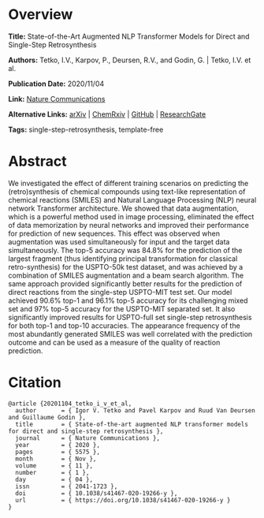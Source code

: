 # Overview
**Title:**
State-of-the-Art Augmented NLP Transformer Models for Direct and Single-Step Retrosynthesis

**Authors:**
Tetko, I.V., Karpov, P., Deursen, R.V., and Godin, G. |
Tetko, I.V. et al.

**Publication Date:**
2020/11/04

**Link:**
[Nature Communications](https://www.nature.com/articles/s41467-020-19266-y)

**Alternative Links:**
[arXiv](https://arxiv.org/abs/2003.02804) |
[ChemRxiv](https://chemrxiv.org/engage/chemrxiv/article-details/60c7417af96a00cd49286446) |
[GitHub](https://github.com/bigchem/synthesis) |
[ResearchGate](https://www.researchgate.net/publication/346496604_State-of-the-art_augmented_NLP_transformer_models_for_direct_and_single-step_retrosynthesis)

**Tags:**
single-step-retrosynthesis, template-free


# Abstract
We investigated the effect of different training scenarios on predicting the (retro)synthesis of chemical compounds using text-like representation of chemical reactions (SMILES) and Natural Language Processing (NLP) neural network Transformer architecture.
We showed that data augmentation, which is a powerful method used in image processing, eliminated the effect of data memorization by neural networks and improved their performance for prediction of new sequences.
This effect was observed when augmentation was used simultaneously for input and the target data simultaneously.
The top-5 accuracy was 84.8% for the prediction of the largest fragment (thus identifying principal transformation for classical retro-synthesis) for the USPTO-50k test dataset, and was achieved by a combination of SMILES augmentation and a beam search algorithm.
The same approach provided significantly better results for the prediction of direct reactions from the single-step USPTO-MIT test set.
Our model achieved 90.6% top-1 and 96.1% top-5 accuracy for its challenging mixed set and 97% top-5 accuracy for the USPTO-MIT separated set.
It also significantly improved results for USPTO-full set single-step retrosynthesis for both top-1 and top-10 accuracies.
The appearance frequency of the most abundantly generated SMILES was well correlated with the prediction outcome and can be used as a measure of the quality of reaction prediction.


# Citation
```
@article {20201104_tetko_i_v_et_al,
  author       = { Igor V. Tetko and Pavel Karpov and Ruud Van Deursen and Guillaume Godin },
  title        = { State-of-the-art augmented NLP transformer models for direct and single-step retrosynthesis },
  journal      = { Nature Communications },
  year         = { 2020 },
  pages        = { 5575 },
  month        = { Nov },
  volume       = { 11 },
  number       = { 1 },
  day          = { 04 },
  issn         = { 2041-1723 },
  doi          = { 10.1038/s41467-020-19266-y },
  url          = { https://doi.org/10.1038/s41467-020-19266-y }
}
```
